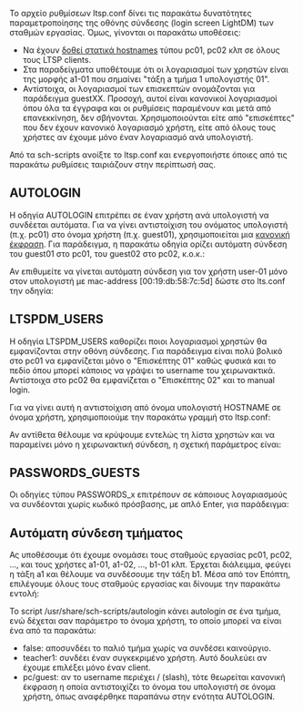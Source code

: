 Το αρχείο ρυθμίσεων ltsp.conf δίνει τις παρακάτω δυνατότητες
παραμετροποίησης της οθόνης σύνδεσης (login screen LightDM)
των σταθμών εργασίας. Όμως, γίνονται οι παρακάτω υποθέσεις:

  - Να έχουν [δοθεί στατικά
    hostnames](LTSP/Προχωρημένα/Στατικά_hostnames)
    τύπου pc01, pc02 κλπ σε όλους τους LTSP clients.
  - Στα παραδείγματα υποθέτουμε ότι οι λογαριασμοί των χρηστών είναι της
    μορφής a1-01 που σημαίνει "τάξη a τμήμα 1 υπολογιστής 01".
  - Αντίστοιχα, οι λογαριασμοί των επισκεπτών ονομάζονται για παράδειγμα
    guestXX. Προσοχή, αυτοί είναι κανονικοί λογαριασμοί όπου όλα τα
    έγγραφα και οι ρυθμίσεις παραμένουν και μετά από επανεκκίνηση,
    δεν σβήνονται. Χρησιμοποιούνται είτε από "επισκέπτες" που δεν έχουν
    κανονικό λογαριασμό χρήστη, είτε από όλους τους χρήστες αν έχουμε
    μόνο έναν λογαριασμό ανά υπολογιστή.

Από τα sch-scripts ανοίξτε το ltsp.conf και ενεργοποιήστε όποιες από τις
παρακάτω ρυθμίσεις ταιριάζουν στην περίπτωσή σας.

## AUTOLOGIN

Η οδηγία AUTOLOGIN επιτρέπει σε έναν χρήστη ανά υπολογιστή να συνδέεται
αυτόματα. Για να γίνει αντιστοίχιση του ονόματος υπολογιστή (π.χ. pc01)
στο όνομα χρήστη (π.χ. guest01), χρησιμοποιείται μια [κανονική
έκφραση](https://en.wikipedia.org/wiki/Regular_expression). Για
παράδειγμα, η παρακάτω οδηγία ορίζει αυτόματη σύνδεση του guest01 στο
pc01, του guest02 στο pc02, κ.ο.κ.:

Αν επιθυμείτε να γίνεται αυτόματη σύνδεση για τον χρήστη user-01 μόνο
στον υπολογιστή με mac-address \[00:19:db:58:7c:5d\] δώστε στο
lts.conf την οδηγία:

## LTSPDM_USERS

Η οδηγία LTSPDM_USERS καθορίζει ποιοι λογαριασμοί χρηστών θα
εμφανίζονται στην οθόνη σύνδεσης. Για παράδειγμα είναι πολύ
βολικό στο pc01 να εμφανίζεται μόνο ο "Επισκέπτης 01" καθώς φυσικά και
το πεδίο όπου μπορεί κάποιος να γράψει το username του χειρωνακτικά.
Αντίστοιχα στο pc02 θα εμφανίζεται ο "Επισκέπτης 02" και το manual
login.

Για να γίνει αυτή η αντιστοίχιση από όνομα υπολογιστή HOSTNAME σε όνομα
χρήστη, χρησιμοποιούμε την παρακάτω γραμμή στο ltsp.conf:

Αν αντίθετα θέλουμε να κρύψουμε εντελώς τη λίστα χρηστών και να
παραμείνει μόνο η χειρωνακτική σύνδεση, η σχετική παράμετρος
είναι:

## PASSWORDS_GUESTS

Οι οδηγίες τύπου PASSWORDS_x επιτρέπουν σε κάποιους λογαριασμούς να
συνδέονται χωρίς κωδικό πρόσβασης, με απλό Enter, για παράδειγμα:

## Αυτόματη σύνδεση τμήματος

Ας υποθέσουμε ότι έχουμε ονομάσει τους σταθμούς εργασίας pc01, pc02,
..., και τους χρήστες a1-01, a1-02, ..., b1-01 κλπ. Έρχεται διάλειμμα,
φεύγει η τάξη a1 και θέλουμε να συνδέσουμε την τάξη b1. Μέσα από τον
Επόπτη, επιλέγουμε όλους τους σταθμούς εργασίας και δίνουμε την
παρακάτω εντολή:

Το script /usr/share/sch-scripts/autologin κάνει autologin σε ένα τμήμα,
ενώ δέχεται σαν παράμετρο το όνομα χρήστη, το οποίο μπορεί να είναι ένα
από τα παρακάτω:

  - false: αποσυνδέει το παλιό τμήμα χωρίς να συνδέσει καινούργιο.
  - teacher1: συνδέει έναν συγκεκριμένο χρήστη. Αυτό δουλεύει αν έχουμε
    επιλέξει μόνο έναν client.
  - pc/guest: αν το username περιέχει / (slash), τότε θεωρείται κανονική
    έκφραση η οποία αντιστοιχίζει το όνομα του υπολογιστή σε όνομα
    χρήστη, όπως αναφέρθηκε παραπάνω στην ενότητα AUTOLOGIN.